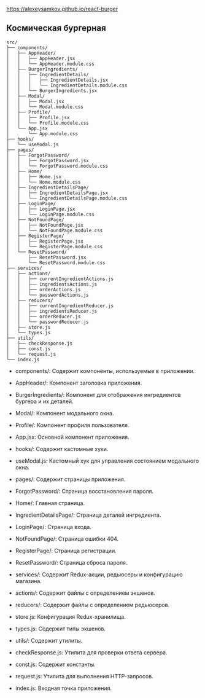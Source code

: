 https://alexeysamkov.github.io/react-burger

<h2>Космическая бургерная</h2>

```arduino 
src/
├── components/
│   ├── AppHeader/
│   │   ├── AppHeader.jsx
│   │   └── AppHeader.module.css
│   ├── BurgerIngredients/
│   │   ├── IngredientDetails/
│   │   │   ├── IngredientDetails.jsx
│   │   │   └── IngredientDetails.module.css
│   │   └── BurgerIngredients.jsx
│   ├── Modal/
│   │   ├── Modal.jsx
│   │   └── Modal.module.css
│   ├── Profile/
│   │   ├── Profile.jsx
│   │   └── Profile.module.css
│   └── App.jsx
│       └── App.module.css
├── hooks/
│   └── useModal.js
├── pages/
│   ├── ForgotPassword/
│   │   ├── ForgotPassword.jsx
│   │   └── ForgotPassword.module.css
│   ├── Home/
│   │   ├── Home.jsx
│   │   └── Home.module.css
│   ├── IngredientDetailsPage/
│   │   ├── IngredientDetailsPage.jsx
│   │   └── IngredientDetailsPage.module.css
│   ├── LoginPage/
│   │   ├── LoginPage.jsx
│   │   └── LoginPage.module.css
│   ├── NotFoundPage/
│   │   ├── NotFoundPage.jsx
│   │   └── NotFoundPage.module.css
│   ├── RegisterPage/
│   │   ├── RegisterPage.jsx
│   │   └── RegisterPage.module.css
│   └── ResetPassword/
│       ├── ResetPassword.jsx
│       └── ResetPassword.module.css
├── services/
│   ├── actions/
│   │   ├── currentIngredientActions.js
│   │   ├── ingredientsActions.js
│   │   ├── orderActions.js
│   │   └── passwordActions.js
│   ├── reducers/
│   │   ├── currentIngredientReducer.js
│   │   ├── ingredientsReducer.js
│   │   ├── orderReducer.js
│   │   └── passwordReducer.js
│   ├── store.js
│   └── types.js
├── utils/
│   ├── checkResponse.js
│   ├── const.js
│   └── request.js
└── index.js
```

* components/: Содержит компоненты, используемые в приложении.

* AppHeader/: Компонент заголовка приложения.
* BurgerIngredients/: Компонент для отображения ингредиентов бургера и их деталей.
* Modal/: Компонент модального окна.
* Profile/: Компонент профиля пользователя.
* App.jsx: Основной компонент приложения.
* hooks/: Содержит кастомные хуки.

* useModal.js: Кастомный хук для управления состоянием модального окна.
* pages/: Содержит страницы приложения.

* ForgotPassword/: Страница восстановления пароля.
* Home/: Главная страница.
* IngredientDetailsPage/: Страница деталей ингредиента.
* LoginPage/: Страница входа.
* NotFoundPage/: Страница ошибки 404.
* RegisterPage/: Страница регистрации.
* ResetPassword/: Страница сброса пароля.
* services/: Содержит Redux-акции, редьюсеры и конфигурацию магазина.

* actions/: Содержит файлы с определением экшенов.
* reducers/: Содержит файлы с определением редьюсеров.
* store.js: Конфигурация Redux-хранилища.
* types.js: Содержит типы экшенов.
* utils/: Содержит утилиты.

* checkResponse.js: Утилита для проверки ответа сервера.
* const.js: Содержит константы.
* request.js: Утилита для выполнения HTTP-запросов.
* index.js: Входная точка приложения.
